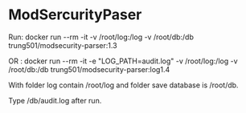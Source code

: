 # ModSercurityPaser

Run: docker run --rm -it -v /root/log:/log -v /root/db:/db trung501/modsecurity-parser:1.3

OR : docker run --rm -it -e "LOG_PATH=audit.log" -v /root/log:/log -v /root/db:/db trung501/modsecurity-parser:log1.4

With folder log contain /root/log and folder save database is /root/db.

Type /db/audit.log after run.
